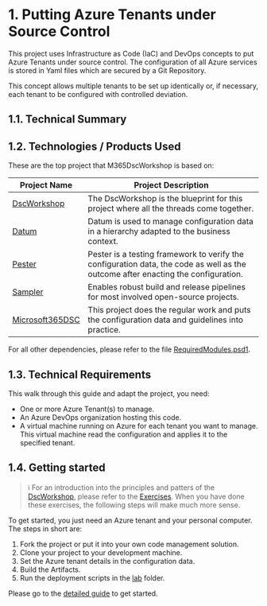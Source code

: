 # 1. Putting Azure Tenants under Source Control

This project uses Infrastructure as Code (IaC) and DevOps concepts to put Azure Tenants under source control. The configuration of all Azure services is stored in Yaml files which are secured by a Git Repository.

This concept allows multiple tenants to be set up identically or, if necessary, each tenant to be configured with controlled deviation.

## 1.1. Technical Summary

## 1.2. Technologies / Products Used

These are the top project that M365DscWorkshop is based on:

Project Name | Project Description
--- | ---
 [DscWorkshop](https://github.com/dsccommunity/DscWorkshop) | The DscWorkshop is the blueprint for this project where all the threads come together.
[Datum](https://github.com/gaelcolas/Datum) | Datum is used to manage configuration data in a hierarchy adapted to the business context.
[Pester](https://pester.dev/) | Pester is a testing framework to verify the configuration data, the code as well as the outcome after enacting the configuration.
[Sampler](https://github.com/gaelcolas/Sampler) | Enables robust build and release pipelines for most involved open-source projects.
[Microsoft365DSC](https://microsoft365dsc.com/) | This project does the regular work and puts the configuration data and guidelines into practice.

For all other dependencies, please refer to the file [RequiredModules.psd1](/RequiredModules.psd1).

## 1.3. Technical Requirements

This walk through this guide and adapt the project, you need:

- One or more Azure Tenant(s) to manage.
- An Azure DevOps organization hosting this code.
- A virtual machine running on Azure for each tenant you want to manage. This virtual machine read the configuration and applies it to the specified tenant.

## 1.4. Getting started

> :information_source: For an introduction into the principles and patters of the [DscWorkshop](https://github.com/dsccommunity/DscWorkshop), please refer to the [Exercises](https://github.com/dsccommunity/DscWorkshop/tree/main/Exercises). When you have done these exercises, the following steps will make much more sense.

To get started, you just need an Azure tenant and your personal computer. The steps in short are:

1. Fork the project or put it into your own code management solution.
2. Clone your project to your development machine.
3. Set the Azure tenant details in the configuration data.  
4. Build the Artifacts.
5. Run the deployment scripts in the [lab](../lab/) folder.

Please go to the [detailed guide](GettingStarted.md) to get started.
